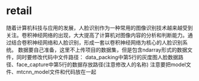 # retail
随着计算机科技与应用的发展，人脸识别作为一种常用的图像识别技术越来越受到关注。卷积神经网络的出现，大大提高了计算机对图像内容的分析和判断能力。通过结合卷积神经网络和人脸识别，形成一套以卷积神经网络为核心的人脸识别系统。
数据要自己准备，这里不上传项目的数据集，但是包含ndarray形式的数据文件，同时要修改代码中文件路径：
data_packing中第5行的灰度图人脸数据路径、face_capture中第5行的数据存放路径(注意修改人的名称)
注意要把model文件、mtcnn_model文件和代码放在一起
